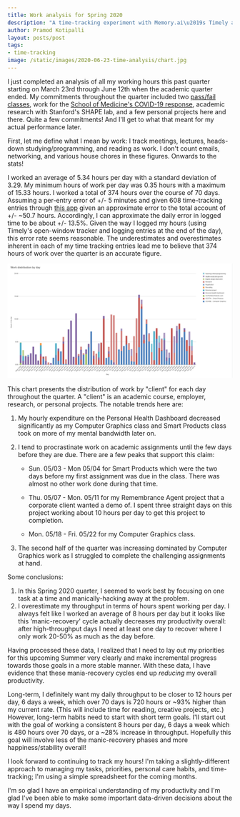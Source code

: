 ```yaml
---
title: Work analysis for Spring 2020
description: "A time-tracking experiment with Memory.ai\u2019s Timely app and a post-hoc analysis of my Spring quarter at Stanford."
author: Pramod Kotipalli
layout: posts/post
tags:
- time-tracking
image: /static/images/2020-06-23-time-analysis/chart.jpg
---
```


I just completed an analysis of all my working hours this past quarter starting on March 23rd through June 12th when the academic quarter ended. My commitments throughout the quarter included two [pass/fail classes](https://www.stanforddaily.com/2020/03/26/spring-classes-to-be-graded-on-satisfactory-no-credit-scale-faculty-senate-decides/), work for the [School of Medicine's COVID-19 response](https://innovations.stanford.edu/wearables), academic research with Stanford's SHAPE lab, and a few personal projects here and there. Quite a few commitments! And I'll get to what that meant for my actual performance later.

First, let me define what I mean by work: I track meetings, lectures, heads-down studying/programming, and reading as work. I don't count emails, networking, and various house chores in these figures. Onwards to the stats!

I worked an average of 5.34 hours per day with a standard deviation of 3.29. My minimum hours of work per day was 0.35 hours with a maximum of 15.33 hours. I worked a total of 374 hours over the course of 70 days. Assuming a per-entry error of +/- 5 minutes and given 608 time-tracking entries through [this app](https://memory.ai/timely/features/automatic-time-tracking) given an approximate error to the total account of +/- ~50.7 hours. Accordingly, I can approximate the daily error in logged time to be about +/- 13.5%. Given the way I logged my hours (using Timely's open-window tracker and logging entries at the end of the day), this error rate seems reasonable. The underestimates and overestimates inherent in each of my time tracking entries lead me to believe that 374 hours of work over the quarter is an accurate figure.

![Work distribution by day](/static/images/2020-06-23-time-analysis/chart.jpg)


This chart presents the distribution of work by "client" for each day throughout the quarter. A "client" is an academic course, employer, research, or personal projects. The notable trends here are:
  1. My hourly expenditure on the Personal Health Dashboard decreased significantly as my Computer Graphics class and Smart Products class took on more of my mental bandwidth later on.
  2. I tend to procrastinate work on academic assignments until the few days before they are due. There are a few peaks that support this claim:

      * Sun. 05/03 - Mon 05/04 for Smart Products which were the two days before my first assignment was due in the class. There was almost no other work done during that time.

      * Thu. 05/07 - Mon. 05/11 for my Remembrance Agent project that a corporate client wanted a demo of. I spent three straight days on this project working about 10 hours per day to get this project to completion.

      * Mon. 05/18 - Fri. 05/22 for my Computer Graphics class.
  3. The second half of the quarter was increasing dominated by Computer Graphics work as I struggled to complete the challenging assignments at hand.

Some conclusions:
  1. In this Spring 2020 quarter, I seemed to work best by focusing on one task at a time and manically-hacking away at the problem.
  2. I overestimate my throughput in terms of hours spent working per day. I always felt like I worked an average of 8 hours per day but it looks like this ‘manic-recovery' cycle actually decreases my productivity overall: after high-throughput days I need at least one day to recover where I only work 20-50% as much as the day before.

Having processed these data, I realized that I need to lay out my priorities for this upcoming Summer very clearly and make incremental progress towards those goals in a more stable manner. With these data, I have evidence that these mania-recovery cycles end up _reducing_ my overall productivity.

Long-term, I definitely want my daily throughput to be closer to 12 hours per day, 6 days a week, which over 70 days is 720 hours or ~93% higher than my current rate. (This will include time for reading, creative projects, etc.) However, long-term habits need to start with short term goals. I'll start out with the goal of working a consistent 8 hours per day, 6 days a week which is 480 hours over 70 days, or a ~28% increase in throughput. Hopefully this goal will involve less of the manic-recovery phases and more happiness/stability overall!

I look forward to continuing to track my hours! I'm taking a slightly-different approach to managing my tasks, priorities, personal care habits, and time-tracking; I'm using a simple spreadsheet for the coming months.

I'm so glad I have an empirical understanding of my productivity and I'm glad I've been able to make some important data-driven decisions about the way I spend my days.
